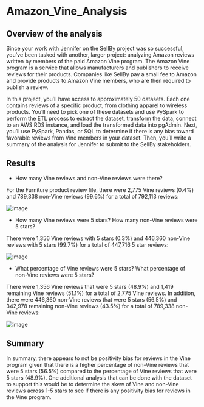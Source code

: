 # Amazon_Vine_Analysis

## Overview of the analysis

Since your work with Jennifer on the SellBy project was so successful, you’ve been tasked with another, larger project: analyzing Amazon reviews written by members of the paid Amazon Vine program. The Amazon Vine program is a service that allows manufacturers and publishers to receive reviews for their products. Companies like SellBy pay a small fee to Amazon and provide products to Amazon Vine members, who are then required to publish a review.

In this project, you’ll have access to approximately 50 datasets. Each one contains reviews of a specific product, from clothing apparel to wireless products. You’ll need to pick one of these datasets and use PySpark to perform the ETL process to extract the dataset, transform the data, connect to an AWS RDS instance, and load the transformed data into pgAdmin. Next, you’ll use PySpark, Pandas, or SQL to determine if there is any bias toward favorable reviews from Vine members in your dataset. Then, you’ll write a summary of the analysis for Jennifer to submit to the SellBy stakeholders.

## Results

- How many Vine reviews and non-Vine reviews were there?

For the Furniture product review file, there were 2,775 Vine reviews (0.4%) and 789,338 non-Vine reviews (99.6%) for a total of 792,113 reviews:

![image](https://user-images.githubusercontent.com/76754655/120937158-c2411e00-c6c0-11eb-8535-3b54d6911970.png)

- How many Vine reviews were 5 stars? How many non-Vine reviews were 5 stars?

There were 1,356 Vine reviews with 5 stars (0.3%) and 446,360 non-Vine reviews with 5 stars (99.7%) for a total of 447,716 5 star reviews:

![image](https://user-images.githubusercontent.com/76754655/120937264-7642a900-c6c1-11eb-8124-494209a02a2f.png)

- What percentage of Vine reviews were 5 stars? What percentage of non-Vine reviews were 5 stars?

There were 1,356 Vine reviews that were 5 stars (48.9%) and 1,419 remaining Vine reviews (51.1%) for a total of 2,775 Vine reviews. In addition, there were 446,360 non-Vine reviews that were 5 stars (56.5%) and 342,978 remaining non-Vine reviews (43.5%) for a total of 789,338 non-Vine reviews:

![image](https://user-images.githubusercontent.com/76754655/120937394-0bde3880-c6c2-11eb-896f-c21bf7f1b867.png)

## Summary

In summary, there appears to not be positivity bias for reviews in the Vine program given that there is a higher percentage of non-Vine reviews that were 5 stars (56.5%) compared to the percentage of Vine reviews that were 5 stars (48.9%). One additional analysis that can be done with the dataset to support this would be to determine the skew of Vine and non-Vine reviews across 1-5 stars to see if there is any positivity bias for reviews in the Vine program.
